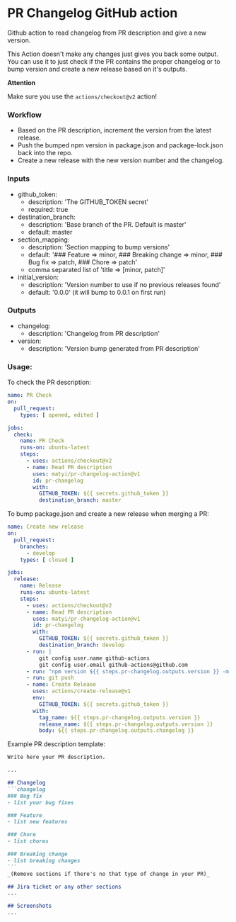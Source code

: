 # PR Changelog GitHub action

Github action to read changelog from PR description and give a new version.

This Action doesn't make any changes just gives you back some output.
You can use it to just check if the PR contains the proper changelog or to bump version and create a new release based on it's outputs.

**Attention**

Make sure you use the `actions/checkout@v2` action!

### Workflow

* Based on the PR description, increment the version from the latest release.
* Push the bumped npm version in package.json and package-lock.json back into the repo.
* Create a new release with the new version number and the changelog.

### Inputs
- github_token:
  - description: 'The GITHUB_TOKEN secret'
  - required: true  
- destination_branch:
  - description: 'Base branch of the PR. Default is master'
  - default: master
- section_mapping:
  - description: 'Section mapping to bump versions'
  - default: '### Feature => minor, ### Breaking change => minor, ### Bug fix => patch, ### Chore => patch'
  - comma separated list of 'title => [minor, patch]'
- initial_version:
  - description: 'Version number to use if no previous releases found'
  - default: '0.0.0' (it will bump to 0.0.1 on first run)

### Outputs
- changelog:
  - description: 'Changelog from PR description'
- version:
  - description: 'Version bump generated from PR description'

### Usage:
To check the PR description:
```yaml
name: PR Check
on:
  pull_request:
    types: [ opened, edited ]

jobs:
  check:
    name: PR Check
    runs-on: ubuntu-latest
    steps:
      - uses: actions/checkout@v2
      - name: Read PR description
        uses: matyi/pr-changelog-action@v1
        id: pr-changelog
        with:
          GITHUB_TOKEN: ${{ secrets.github_token }}
          destination_branch: master
```
To bump package.json and create a new release when merging a PR:
```yaml
name: Create new release
on:
  pull_request:
    branches:
      - develop
    types: [ closed ]

jobs:
  release:
    name: Release
    runs-on: ubuntu-latest
    steps:
      - uses: actions/checkout@v2
      - name: Read PR description
        uses: matyi/pr-changelog-action@v1
        id: pr-changelog
        with:
          GITHUB_TOKEN: ${{ secrets.github_token }}
          destination_branch: develop
      - run: |
          git config user.name github-actions
          git config user.email github-actions@github.com
      - run: "npm version ${{ steps.pr-changelog.outputs.version }} -m 'Chore: bump version to ${{ steps.pr-changelog.outputs.version }}'"
      - run: git push
      - name: Create Release
        uses: actions/create-release@v1
        env:
          GITHUB_TOKEN: ${{ secrets.github_token }}
        with:
          tag_name: ${{ steps.pr-changelog.outputs.version }}
          release_name: ${{ steps.pr-changelog.outputs.version }}
          body: ${{ steps.pr-changelog.outputs.changelog }}
```

Example PR description template:
~~~markdown
Write here your PR description.

...

## Changelog
```changelog
### Bug fix
- list your bug fixes

### Feature
- list new features

### Chore
- list chores

### Breaking change
- list breaking changes
```
_(Remove sections if there's no that type of change in your PR)_

## Jira ticket or any other sections
...

## Screenshots
...
~~~